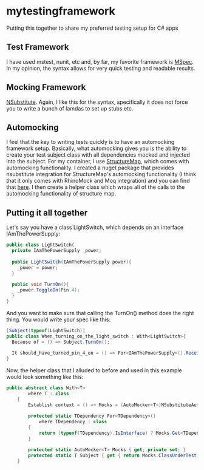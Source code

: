 mytestingframework
==================

Putting this together to share my preferred testing setup for C# apps


Test Framework
---------------
I have used mstest, nunit, etc and, by far, my favorite framework is [MSpec](https://github.com/machine/machine.specifications). In my opinion, the syntax allows for very quick testing and readable results.

Mocking Framework
-----------------
[NSubstitute](http://nsubstitute.github.io/help/getting-started/). Again, I like this for the syntax, specifically it does not force you to write a bunch of lamdas to set up stubs etc.

Automocking
------------
I feel that the key to writing tests quickly is to have an automocking framework setup. Basically, what automocking gives you is the ability to create your test subject class with all dependencies mocked and injected into the subject. For my container, I use [StructureMap](https://github.com/structuremap/structuremap), which comes with automocking functionality. I created a nuget package that provides nsubstitute integration for StructureMap's automocking functionality (I think that it only comes with RhinoMock and Moq integration) and you can find that [here](https://www.nuget.org/packages/structuremap.automocking.nsubstitute/). I then create a helper class which wraps all of the calls to the automocking functionality of structure map.


Putting it all together
-----------------------
Let's say you have a class LightSwitch, which depends on an interface IAmThePowerSupply:

```c#
public class LightSwitch{
  private IAmThePowerSupply _power;
  
  public LightSwitch(IAmThePowerSupply power){
    _power = power;
  }
  
  public void TurnOn(){
    _power.ToggleOn(Pin.4);
  }
}

```
And you want to make sure that calling the TurnOn() method does the right thing. You would write your spec like this:

```c#
[Subject(typeof(LightSwitch)]
public class When_turning_on_the_light_switch : With<LightSwitch>{
  Because of = () => Subject.TurnOn();
  
  It should_have_turned_pin_4_on = () => For<IAmThePowerSupply>().Received().ToggleOn(Pin.4);
}
```

Now, the helper class that I alluded to before and used in this example would look something like this:

```c#
public abstract class With<T> 
        where T : class
    {
        Establish context = () => Mocks = (AutoMocker<T>)NSubstituteAutoMockerBuilder.Build<T>();
            
        protected static TDependency For<TDependency>()
            where TDependency : class
        {
            return (typeof(TDependency).IsInterface) ? Mocks.Get<TDependency>() : Mocks.Container.GetInstance<TDependency>();
        }

        protected static AutoMocker<T> Mocks { get; private set; }
        protected static T Subject { get { return Mocks.ClassUnderTest; } }
    }

```

